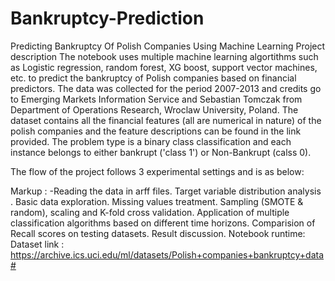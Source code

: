 # Bankruptcy-Prediction

Predicting Bankruptcy Of Polish Companies Using Machine Learning
Project description
The notebook uses multiple machine learning algortithms such as Logistic regression, random forest, XG boost, support vector machines, etc. to predict the bankruptcy of Polish companies based on financial predictors. The data was collected for the period 2007-2013 and credits go to Emerging Markets Information Service and Sebastian Tomczak from Department of Operations Research, Wroclaw University, Poland. The dataset contains all the financial features (all are numerical in nature) of the polish companies and the feature descriptions can be found in the link provided. The problem type is a binary class classification and each instance belongs to either bankrupt ('class 1') or Non-Bankrupt (calss 0).

The flow of the project follows 3 experimental settings and is as below:

Markup : -Reading the data in arff files.
Target variable distribution analysis .
Basic data exploration.
Missing values treatment.
Sampling (SMOTE & random), scaling and K-fold cross validation.
Application of multiple classification algorithms based on different time horizons.
Comparision of Recall scores on testing datasets.
Result discussion.
Notebook runtime:
Dataset link : https://archive.ics.uci.edu/ml/datasets/Polish+companies+bankruptcy+data#
